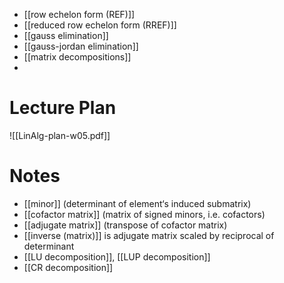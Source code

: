 
- [[row echelon form (REF)]]
- [[reduced row echelon form (RREF)]]
- [[gauss elimination]]
- [[gauss-jordan elimination]]
- [[matrix decompositions]]
- 

# Lecture Plan

![[LinAlg-plan-w05.pdf]]

# Notes

- [[minor]] (determinant of element‘s induced submatrix)
- [[cofactor matrix]] (matrix of signed minors, i.e. cofactors)
- [[adjugate matrix]] (transpose of cofactor matrix)
- [[inverse (matrix)]] is adjugate matrix scaled by reciprocal of determinant
- [[LU decomposition]], [[LUP decomposition]]
- [[CR decomposition]]